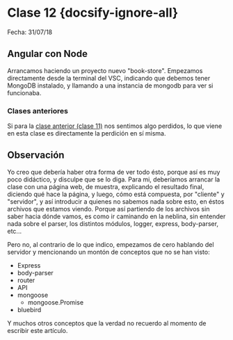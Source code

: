# Clase 12  {docsify-ignore-all}

Fecha: 31/07/18

## Angular con Node

Arrancamos haciendo un proyecto nuevo "book-store". Empezamos directamente desde la terminal del VSC, indicando que debemos tener MongoDB instalado, y llamando a una instancia de mongodb para ver si funcionaba.

### Clases anteriores

Si para la [clase anterior (clase 11)](/curso/clase11.md) nos sentimos algo perdidos, lo que viene en esta clase es directamente la perdición en sí misma.

## Observación

Yo creo que debería haber otra forma de ver todo ésto, porque así es muy poco didáctico, y disculpe que se lo diga. Para mi, deberíamos arrancar la clase con una página web, de muestra, explicando el resultado final, diciendo qué hace la página, y luego, cómo está compuesta, por "cliente" y "servidor", y así introducir a quienes no sabemos nada sobre esto, en éstos archivos que estamos viendo. Porque así partiendo de los archivos sin saber hacia dónde vamos, es como ir caminando en la neblina, sin entender nada sobre el parser, los distintos módulos, logger, express, body-parser, etc...

Pero no, al contrario de lo que indico, empezamos de cero hablando del servidor y mencionando un montón de conceptos que no se han visto:

- Express
- body-parser
- router
- API
- mongoose
  - mongoose.Promise
- bluebird

Y muchos otros conceptos que la verdad no recuerdo al momento de escribir este artículo.
